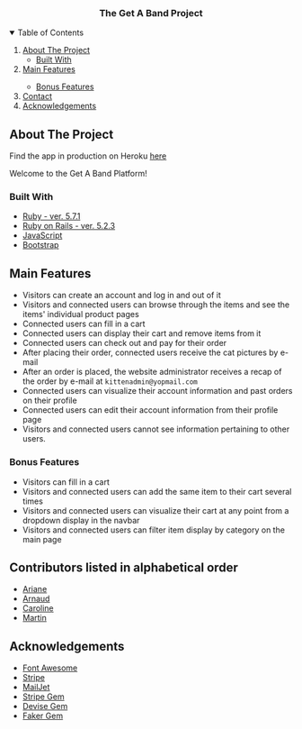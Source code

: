 <!-- PROJECT LOGO -->
<br />
<p align="center">
  <h3 align="center">The Get A Band Project</h3>
</p>


<!-- TABLE OF CONTENTS -->
<details open="open">
  <summary>Table of Contents</summary>
  <ol>
    <li>
      <a href="#about-the-project">About The Project</a>
      <ul>
        <li><a href="#built-with">Built With</a></li>
      </ul>
    </li>
    <li><a href="#features">Main Features</a></li>
      <ul>
        <li><a href="#bonus-features">Bonus Features</a></li>
      </ul>    
    <li><a href="#contact">Contact</a></li>
    <li><a href="#acknowledgements">Acknowledgements</a></li>
  </ol>
</details>



<!-- ABOUT THE PROJECT -->
## About The Project

Find the app in production on Heroku [here]()

Welcome to the Get A Band Platform!




### Built With

* [Ruby - ver. 5.7.1](https://ruby-doc.org/core-2.7.1/)
* [Ruby on Rails - ver. 5.2.3](https://rubyonrails.org/)
* [JavaScript](https://www.ecma-international.org/publications-and-standards/standards/ecma-262/)
* [Bootstrap](https://getbootstrap.com)


<!-- FEATURES -->
## Main Features
* Visitors can create an account and log in and out of it
* Visitors and connected users can browse through the items and see the items' individual product pages
* Connected users can fill in a cart
* Connected users can display their cart and remove items from it
* Connected users can check out and pay for their order
* After placing their order, connected users receive the cat pictures by e-mail
* After an order is placed, the website administrator receives a recap of the order by e-mail at `kittenadmin@yopmail.com`
* Connected users can visualize their account information and past orders on their profile
* Connected users can edit their account information from their profile page
* Visitors and connected users cannot see information pertaining to other users.


### Bonus Features
* Visitors can fill in a cart
* Visitors and connected users can add the same item to their cart several times
* Visitors and connected users can visualize their cart at any point from a dropdown display in the navbar
* Visitors and connected users can filter item display by category on the main page


<!-- CONTACT -->
## Contributors listed in alphabetical order
* [Ariane](https://github.com/arejl)
* [Arnaud](https://github.com/JAG-ROSA/)
* [Caroline](https://github.com/Caro407)
* [Martin](https://github.com/Martinfzz)


<!-- ACKNOWLEDGEMENTS -->
## Acknowledgements
* [Font Awesome](https://fontawesome.com)
* [Stripe](https://stripe.com/fr)
* [MailJet](https://fr.mailjet.com/)
* [Stripe Gem](https://github.com/stripe/stripe-ruby)
* [Devise Gem](https://github.com/heartcombo/devise)
* [Faker Gem](https://github.com/faker-ruby/faker) 